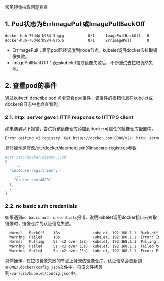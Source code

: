 常见镜像拉取问题排查

## 1. Pod状态为ErrImagePull或ImagePullBackOff

```bash
docker-hub-75d4dfb984-5hggg           0/1     ImagePullBackOff   0          14m     192.168.1.30   <node ip>   
docker-hub-75d4dfb984-9r57b           0/1     ErrImagePull       0          53s     192.168.0.42   <node ip>   
```

- ErrImagePull：表示pod已经调度到node节点，kubelet调用docker去拉取镜像失败。
- ImagePullBackOff：表示kubelet拉取镜像失败后，不断重试去拉取仍然失败。

## 2. 查看pod的事件

通过kubectl describe pod 命令查看pod事件，该事件的报错信息在kubelet或docker的日志中也会查看到。

### 2.1. http: server gave HTTP response to HTTPS client

如果遇到以下报错，尝试将该镜像仓库添加到docker可信任的镜像仓库配置中。

```bash
Error getting v2 registry: Get https://docker.com:8080/v2/: http: server gave HTTP response to HTTPS client"
```

具体操作是修改/etc/docker/daemon.json的insecure-registries参数

```bash
#cat /etc/docker/daemon.json
{
	...
  "insecure-registries": [
	...
    "docker.com:8080"
  ],
  ...
}
```

### 2.2. no basic auth credentials

如果遇到`no basic auth credentials`报错，说明kubelet调用docker接口去拉取镜像时，镜像仓库的认证信息失败。

```bash
  Normal   BackOff    18s               kubelet, 192.168.1.1  Back-off pulling image "docker.com:8080/public/2048:latest"
  Warning  Failed     18s               kubelet, 192.168.1.1  Error: ImagePullBackOff
  Normal   Pulling    5s (x2 over 18s)  kubelet, 192.168.1.1  Pulling image "docker.com:8080/public/2048:latest"
  Warning  Failed     5s (x2 over 18s)  kubelet, 192.168.1.1  Failed to pull image "docker.com:8080/public/2048:latest": rpc error: code = Unknown desc = Error response from daemon: Get http://docker.com:8080/v2/public/2048/manifests/latest: no basic auth credentials
  Warning  Failed     5s (x2 over 18s)  kubelet, 192.168.1.1  Error: ErrImagePull
```

具体操作，在拉取镜像失败的节点上登录该镜像仓库，认证信息会更新到` $HOME/.docker/config.json`文件中。将该文件拷贝到`/var/lib/kubelet/config.json`中。

